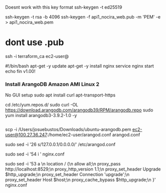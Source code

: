 Doesnt work with this key format
ssh-keygen -t ed25519


ssh-keygen -t rsa -b 4096
ssh-keygen -f api1_nocira_web.pub -m 'PEM' -e > api1_nocira_web.pem

# dont use .pub
ssh -i terraform_ca  ec2-user@<ip-address>



#!/bin/bash
apt-get -y update
apt-get -y install nginx
service nginx start
echo fin v1.00!

### Install ArangoDB Amazon AMI Linux 2
No GUI setup
sudo apt install curl apt-transport-https

cd /etc/yum.repos.d/
sudo curl -OL https://download.arangodb.com/arangodb39/RPM/arangodb.repo
sudo yum install arangodb3-3.9.2-1.0 -y 

```

```

scp -i /Users/josuebustos/Downloads/ubuntu-arangodb.pem ec2-user@100.27.36.247:/home/ec2-user/arangod.conf arangod.conf

sudo sed -i '26 s/127.0.0.1/0.0.0.0/' /etc/arangod.conf

sudo sed -i '54 i ' nginx.conf

sudo sed -i '53 a  \n        location / {\n            allow all;\n            proxy_pass http://localhost:8529;\n            proxy_http_version 1.1;\n            proxy_set_header Upgrade $http_upgrade;\n            proxy_set_header Connection 'upgrade';\n            proxy_set_header Host $host;\n            proxy_cache_bypass $http_upgrade;\n        }' nginx.conf